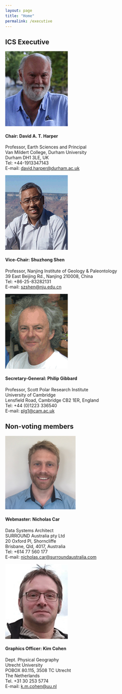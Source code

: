 ```yaml
---
layout: page
title: "Home"
permalink: /executive
---
```

## ICS Executive

<div class="person">
    <img src="/images/person-harper.gif" alt="" />
    <h4>Chair: David A. T. Harper</h4>
    <p>
        Professor, Earth Sciences and Principal<br />
        Van Mildert College, Durham University<br />
        Durham DH1 3LE, UK<br />
        Tel: +44-1913347143<br />
        E-mail:  <a href="mailto:david.harper@durham.ac.uk">david.harper@durham.ac.uk</a><br />
    </p>
</div>

<div class="person">
    <img src="/images/person-shen.gif" alt="" />
    <h4>Vice-Chair: Shuzhong Shen</h4>
    <p>
        Professor, Nanjing Institute of Geology & Paleontology<br />
        39 East Beijing Rd., Nanjing 210008, China<br />
        Tel: +86-25-83282131<br />
        E-mail: <a href="mailto:szshen@nju.edu.cn">szshen@nju.edu.cn</a>  
    </p>
</div>

<div class="person">
    <img src="/images/person-gibbard.gif" alt="" />
    <h4>Secretary-General: Philip Gibbard</h4>
    <p>
        Professor, Scott Polar Research Institute<br />
        University of Cambridge<br />
        Lensfield Road, Cambridge CB2 1ER, England<br />
        Tel: +44 (0)1223 336540<br />
        E-mail:  <a href="mailto:plg1@cam.ac.uk">plg1@cam.ac.uk</a><br />
    </p>
</div>

<div style="clear:both;"></div>

## Non-voting members

<div class="person">
    <img src="/images/person-car.jpg" alt="" style="width:225px;" />
    <h4>Webmaster: Nicholas Car</h4>
    <p>
        Data Systems Architect<br />
        SURROUND Australia pty Ltd<br />
        20 Oxford Pl, Shorncliffe<br />
        Brisbane, Qld, 4017, Australia<br />
        Tel: +614 77 560 177<br />
        E-mail: <a href="mailto:nicholas.car@surroundaustralia.com">nicholas.car@surroundaustralia.com</a><br />
    </p>
</div>

<div class="person">
    <img src="/images/person-cohen.gif" alt="" />
    <h4>Graphics Officer: Kim Cohen</h4>
    <p>
        Dept. Physical Geography<br />
        Utrecht University<br />
        POBOX 80.115, 3508 TC Utrecht<br />
        The Netherlands<br />
        Tel. +31 30 253 5774<br />
        E-mail:  <a href="mailto:k.m.cohen@uu.nl">k.m.cohen@uu.nl</a><br />
    </p>
</div>
